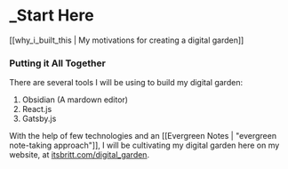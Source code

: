 # _Start Here

[[why_i_built_this | My motivations for creating a digital garden]]


### Putting it All Together

There are several tools I will be using to build my digital garden:

1. Obsidian (A mardown editor)
2. React.js
3. Gatsby.js

With the help of few technologies and an [[Evergreen Notes | "evergreen note-taking approach"]], I will be cultivating my digital garden here on my website, at [itsbritt.com/digital_garden](https://itsbritt.com/digital_garden).




